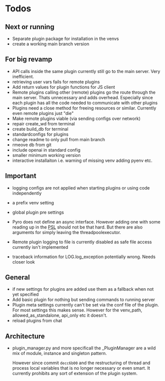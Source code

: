 # Todos
## Next or running
* Separate plugin package for installation in the venvs
* create a working main branch version
## For big revamp
* API calls inside the same plugin currently still go to the main server. Very inefficient.
* retrieving user vars fails for remote plugins
* Add return values for plugin functions for JS client
* Remote plugins calling other (remote) plugins go the route through the main server. Thats unnecessary
and adds overhead. Especially since each plugin has all the code needed to communicate with other plugins
* Plugins need a close method for freeing resources or similar. Currently even remote plugins just "die"
* Make remote plugins viable (via sending configs over network)
* repair create_wd from terminal
* create build_db for terminal
* standardconfigs for plugins
* change readme to only pull from main branch
* rmeove db from git
* include openai in standard config
* smaller minimum working version
* interactive installaiton i.e. warning of missing venv adding pyenv etc.
## Important
* logging configs are not applied when starting plugins or using code independently
* a prefix venv setting

* global plugin pre settings
* Pyro does not define an async interface. However adding one with some reading up in the [PSL](https://docs.python.org/3/library/asyncio-protocol.html)
should not be that hard. But there are also arguments for simply leaving the threadpoolexecutor. 
* Remote plugin logging to file is currently disabled as safe file access currently isn't implemented
* traceback information for LOG.log_exception potentially wrong. Needs closer look
## General
* if new settings for plugins are added use them as a fallback when not yet specified
* Add basic plugin for nothing but sending commands to running server
* Plugin meta settings currently can't be set via the conf file of the plugin. For most settings this makes sense.
However for the venv_path, allowed_as_standalone, api_only etc it doesn't.
* reload plugins from chat
## Architecture
+ plugin_manager.py and more specificall the _PluginManager are a wild mix of module, instance and singleton pattern.
    
    However since commit `decc6b00` and the restructuring of thread and process local variables that is no
    longer necessary or even smart. It currently prohibits any sort of extension of the plugin system.
